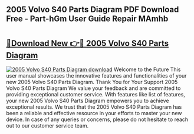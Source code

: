 ## 2005 Volvo S40 Parts Diagram PDF Download Free - Part-hGm User Guide Repair MAmhb

# <h2><a href="http://dfui7k.blite.top/?on=2005+Volvo+S40+Parts+Diagram">🔗Download New 👉🔴 2005 Volvo S40 Parts Diagram</a></h2>

[![2005 Volvo S40 Parts Diagram download](https://i.imgur.com/lujVjoI.png)](http://dfui7k.blite.top/?on=2005+Volvo+S40+Parts+Diagram)
Welcome to the Future This user manual showcases the innovative features and functionalities of your new 2005 Volvo S40 Parts Diagram. Thank You for Your Support 2005 Volvo S40 Parts Diagram We value your feedback and are committed to providing exceptional customer service. With features like list of features, your new 2005 Volvo S40 Parts Diagram empowers you to achieve exceptional results. We trust that the 2005 Volvo S40 Parts Diagram has been a reliable and effective resource in your efforts to master your new device. In case of any queries or concerns, please do not hesitate to reach out to our customer service team.
